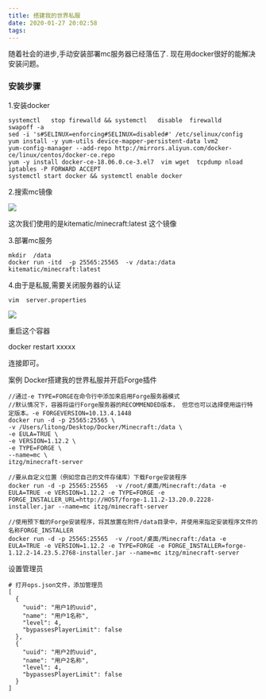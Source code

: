 ```yaml
---
title: 搭建我的世界私服
date: 2020-01-27 20:02:58
tags:
---
```


随着社会的进步,手动安装部署mc服务器已经落伍了. 现在用docker很好的能解决安装问题。

### 安装步骤
1.安装docker 
```
systemctl   stop firewalld && systemctl   disable  firewalld
swapoff -a
sed -i 's#SELINUX=enforcing#SELINUX=disabled#' /etc/selinux/config
yum install -y yum-utils device-mapper-persistent-data lvm2
yum-config-manager --add-repo http://mirrors.aliyun.com/docker-ce/linux/centos/docker-ce.repo
yum -y install docker-ce-18.06.0.ce-3.el7  vim wget  tcpdump nload
iptables -P FORWARD ACCEPT
systemctl start docker && systemctl enable docker
```

2.搜索mc镜像

![](https://tva1.sinaimg.cn/large/006tNbRwgy1gbbdw5dyo2j31rv0u01ky.jpg)

这次我们使用的是kitematic/minecraft:latest 这个镜像

3.部署mc服务
```
mkdir  /data 
docker run -itd  -p 25565:25565  -v /data:/data  kitematic/minecraft:latest 
```
4.由于是私服,需要关闭服务器的认证
```
vim  server.properties
```
![](https://tva1.sinaimg.cn/large/006tNbRwgy1gbbdzykxnoj30jk1080xw.jpg)

重启这个容器 

docker restart xxxxx

连接即可。

案例
Docker搭建我的世界私服并开启Forge插件
```
//通过-e TYPE=FORGE在命令行中添加来启用Forge服务器模式
//默认情况下，容器将运行Forge服务器的RECOMMENDED版本， 但您也可以选择使用运行特定版本。-e FORGEVERSION=10.13.4.1448
docker run -d -p 25565:25565 \
-v /Users/litong/Desktop/Docker/Minecraft:/data \
-e EULA=TRUE \
-e VERSION=1.12.2 \
-e TYPE=FORGE \
--name=mc \
itzg/minecraft-server

//要从自定义位置（例如您自己的文件存储库）下载Forge安装程序
docker run -d -p 25565:25565  -v /root/桌面/Minecraft:/data -e EULA=TRUE -e VERSION=1.12.2 -e TYPE=FORGE -e FORGE_INSTALLER_URL=http://HOST/forge-1.11.2-13.20.0.2228-installer.jar --name=mc itzg/minecraft-server

//使用预下载的Forge安装程序，将其放置在附件/data目录中，并使用来指定安装程序文件的名称FORGE_INSTALLER
docker run -d -p 25565:25565  -v /root/桌面/Minecraft:/data -e EULA=TRUE -e VERSION=1.12.2 -e TYPE=FORGE -e FORGE_INSTALLER=forge-1.12.2-14.23.5.2768-installer.jar --name=mc itzg/minecraft-server
```

设置管理员
```
# 打开ops.json文件，添加管理员
[
  {
    "uuid": "用户1的uuid",
    "name": "用户1名称",
    "level": 4,
    "bypassesPlayerLimit": false
  },
  {
    "uuid": "用户2的uuid",
    "name": "用户2名称",
    "level": 4,
    "bypassesPlayerLimit": false
  }
]
```
